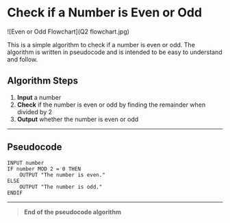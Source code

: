# Check if a Number is Even or Odd

![Even or Odd Flowchart](Q2 flowchart.jpg)

This is a simple algorithm to check if a number is even or odd. The algorithm is written in pseudocode and is intended to be easy to understand and follow.

## Algorithm Steps
1. **Input** a number
2. **Check** if the number is even or odd by finding the remainder when divided by 2
3. **Output** whether the number is even or odd

---

## Pseudocode
```pseudo
INPUT number
IF number MOD 2 = 0 THEN
    OUTPUT "The number is even."
ELSE
    OUTPUT "The number is odd."
ENDIF
```

---

> **End of the pseudocode algorithm**
    